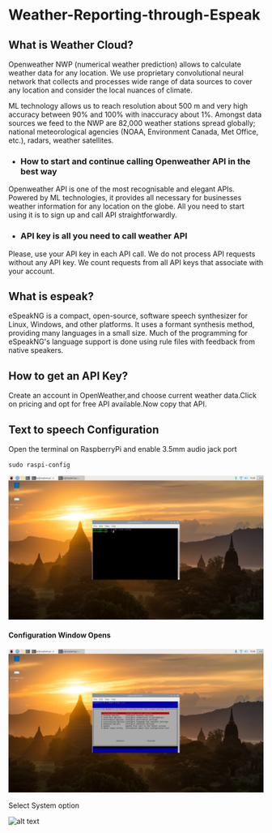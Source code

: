 # Weather-Reporting-through-Espeak

## What is Weather Cloud?
Openweather NWP (numerical weather prediction) allows to calculate weather data for any location. We use proprietary convolutional neural network that collects and processes wide range of data sources to cover any location and consider the local nuances of climate. 

ML technology allows us to reach resolution about 500 m and very high accuracy between 90% and 100% with inaccuracy about 1%. Amongst data sources we feed to the NWP are 82,000 weather stations spread globally; national meteorological agencies (NOAA, Environment Canada, Met Office, etc.), radars, weather satellites.

- ### How to start and continue calling Openweather API in the best way
Openweather API is one of the most recognisable and elegant APIs. Powered by ML technologies, it provides all necessary for businesses weather information for any location on the globe. All you need to start using it is to sign up and call API straightforwardly.

- ### API key is all you need to call weather API
Please, use your API key in each API call. We do not process API requests without any API key. We count requests from all API keys that associate with your account.

## What is espeak?
eSpeakNG is a compact, open-source, software speech synthesizer for Linux, Windows, and other platforms. It uses a formant synthesis method, providing many languages in a small size. Much of the programming for eSpeakNG's language support is done using rule files with feedback from native speakers.

## How to get an API Key?
Create an account in OpenWeather,and choose current weather data.Click on pricing and opt for free API available.Now copy that API.

## Text to speech Configuration
Open the terminal on RaspberryPi and enable 3.5mm audio jack port
```
sudo raspi-config
```
![alt text](https://github.com/Anmol17Agarwal/Weather-Reporting-through-Espeak/blob/main/2021-01-18-164618_1920x1080_scrot.png)

#### Configuration Window Opens

![alt text](https://github.com/Anmol17Agarwal/Weather-Reporting-through-Espeak/blob/main/2021-01-18-164623_1920x1080_scrot.png)

Select System option

![alt text]()
